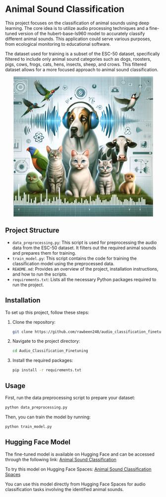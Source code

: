# Animal Sound Classification

This project focuses on the classification of animal sounds using deep learning. The core idea is to utilize audio processing techniques and a fine-tuned version of the hubert-base-ls960 model to accurately classify different animal sounds. This application could serve various purposes, from ecological monitoring to educational software.

The dataset used for training is a subset of the ESC-50 dataset, specifically filtered to include only animal sound categories such as dogs, roosters, pigs, cows, frogs, cats, hens, insects, sheep, and crows. This filtered dataset allows for a more focused approach to animal sound classification.


<p align="center">
<img src="images/audio_classification.webp" width="450" alt="Animal Sound">
</p>

## Project Structure

- `data_preprocessing.py`: This script is used for preprocessing the audio data from the ESC-50 dataset. It filters out the required animal sounds and prepares them for training.
- `train_model.py`: This script contains the code for training the classification model using the preprocessed data.
- `README.md`: Provides an overview of the project, installation instructions, and how to run the scripts.
- `requirements.txt`: Lists all the necessary Python packages required to run the project.

## Installation

To set up this project, follow these steps:

1. Clone the repository:
   ```bash
   git clone https://github.com/rawbeen248/audio_classification_finetuning
   ```

2. Navigate to the project directory:
    ```bash
    cd Audio_Classification_Finetuning
    ```


3. Install the required packages:
   ```bash
   pip install -r requirements.txt
   ```

## Usage 

First, run the data preprocessing script to prepare your dataset:
   ```bash
   python data_preprocessing.py
   ```

Then, you can train the model by running:
   ```bash
   python train_model.py
   ```

## Hugging Face Model
The fine-tuned model is available on Hugging Face and can be accessed through the following link:
[Animal Sound Classification](https://huggingface.co/ardneebwar/wav2vec2-animal-sounds-finetuned-hubert-finetuned-animals)

To try this model on Hugging Face Spaces: [Animal Sound Classification Spaces ](https://huggingface.co/spaces/ardneebwar/animals-sounds-classifier)

You can use this model directly from Hugging Face Spaces for audio classification tasks involving the identified animal sounds. 
